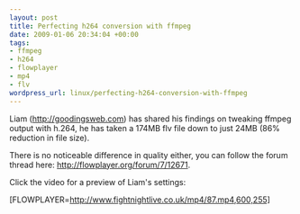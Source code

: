 ```yaml
--- 
layout: post
title: Perfecting h264 conversion with ffmpeg
date: 2009-01-06 20:34:04 +00:00
tags: 
- ffmpeg
- h264
- flowplayer
- mp4
- flv
wordpress_url: linux/perfecting-h264-conversion-with-ffmpeg
---
```

Liam (<a href="http://goodingsweb.com">http://goodingsweb.com</a>) has shared his findings on tweaking ffmpeg output with h.264, he has taken a 174MB flv file down to just 24MB (86% reduction in file size).

There is no noticeable difference in quality either, you can follow the forum thread here: <a href="http://flowplayer.org/forum/7/12671">http://flowplayer.org/forum/7/12671</a>.

Click the video for a preview of Liam's settings:

[FLOWPLAYER=http://www.fightnightlive.co.uk/mp4/87.mp4,600,255]
